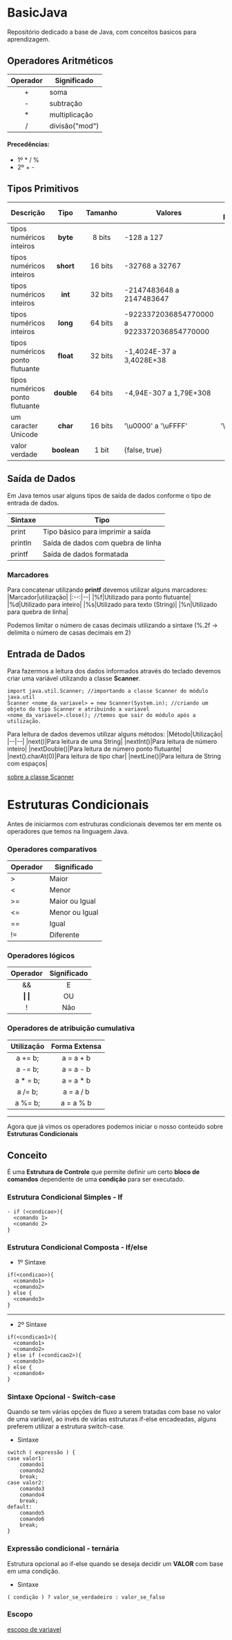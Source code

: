 # BasicJava

Repositório dedicado a base de Java, com conceitos basicos para aprendizagem.

## Operadores Aritméticos

|Operador|Significado|
|:--------:|-----------|
|+|soma|
|-|subtração|
|* |multiplicação|
|/|divisão("mod")|

#### Precedências:
- 1º * / %
- 2º + -

## Tipos Primitivos
|Descrição|Tipo|Tamanho|Valores|Valor Padrão|
|---------|:----:|:-------:|-------|:------------:|
|tipos numéricos inteiros|**byte**|8 bits|-128 a 127|0|
|tipos numéricos inteiros|**short**|16 bits|-32768 a 32767|0|
|tipos numéricos inteiros|**int**|32 bits|-2147483648 a 2147483647|0|
|tipos numéricos inteiros|**long**|64 bits|-9223372036854770000 a 9223372036854770000|0L|
|tipos numéricos ponto flutuante|**float**|32 bits|-1,4024E-37 a 3,4028E+38|0.0f|
|tipos numéricos ponto flutuante|**double**|64 bits|-4,94E-307 a 1,79E+308|0.0|
|um caracter Unicode|**char**|16 bits|'\u0000' a '\uFFFF'|'\u0000'|
|valor verdade|**boolean**|1 bit|{false, true}|false|

## Saída de Dados

Em Java temos usar alguns tipos de saída de dados conforme o tipo de entrada de dados.

|Sintaxe|Tipo|
|--|--|
|print|Tipo básico para imprimir a saída|
|println|Saída de dados com quebra de linha|
|printf|Saída de dados formatada|

### Marcadores
Para concatenar utilizando **printf** devemos utilizar alguns marcadores:
|Marcador|utilização|
|:--:|--|
|%f|Utilizado para ponto flutuante|
|%d|Utilizado para inteiro|
|%s|Utilizado para texto (String)|
|%n|Utilizado para quebra de linha|

Podemos limitar o número de casas decimais utilizando a sintaxe (%.2f -> delimita o número de casas decimais em 2)

## Entrada de Dados

Para fazermos a leitura dos dados informados através do teclado devemos criar uma variável utilizando a classe **Scanner**.

```
import java.util.Scanner; //importando a classe Scanner do módulo java.util
Scanner <nome_da_variavel> = new Scanner(System.in); //criando um objeto do tipo Scanner e atribuindo a variavel
<nome_da_variavel>.close(); //temos que sair do módulo após a utilização.
```

Para leitura de dados devemos utilizar alguns métodos:
|Método|Utilização|
|--|--|
|next()|Para leitura de uma String|
|nextInt()|Para leitura de número inteiro|
|nextDouble()|Para leitura de número ponto flutuante|
|next().charAt(0)|Para leitura de tipo char|
|nextLine()|Para leitura de String com espaços|

[sobre a classe Scanner](https://www.devmedia.com.br/como-funciona-a-classe-scanner-do-java/28448)

# Estruturas Condicionais

Antes de iniciarmos com estruturas condicionais devemos ter em mente os operadores que temos na linguagem Java.

### Operadores comparativos
|Operador|Significado|
|--|--|
|>|Maior|
|<|Menor|
|>=|Maior ou Igual|
|<=|Menor ou Igual|
|==|Igual|
|!=|Diferente|

### Operadores lógicos
|Operador|Significado|
|:--:|:--:|
|&&|E|
|┃┃|OU|
|!|Não|

### Operadores de atribuição cumulativa
|Utilização|Forma Extensa|
|:--:|:--:|
|a += b;|a = a + b|
|a -= b;|a = a - b|
|a * = b;|a = a * b|
|a /= b;|a = a / b|
|a %= b;|a = a % b|

****

Agora que já vimos os operadores podemos iniciar o nosso conteúdo sobre **Estruturas Condicionais**

## Conceito
É uma **Estrutura de Controle** que permite definir um certo **bloco de comandos** dependente de uma **condição** para ser executado.

### Estrutura Condicional Simples - If

```
- if (<condicao>){
  <comando 1>
  <comando 2>
}
```

### Estrutura Condicional Composta - If/else

- 1º Sintaxe
```
if(<condicao>){
  <comando1>
  <comando2>
} else {
  <comando3>
}
```

*******

- 2º Sintaxe
```
if(<condicao1>){
  <comando1>
  <comando2>
} else if (<condicao2>){
  <comando3>
} else {
  <comando4>
}
```
### Sintaxe Opcional - Switch-case
Quando se tem várias opções de fluxo a serem tratadas com base no
valor de uma variável, ao invés de várias estruturas if-else encadeadas,
alguns preferem utilizar a estrutura switch-case.

- Sintaxe
```
switch ( expressão ) {
case valor1:
    comando1
    comando2
    break;
case valor2:
    comando3
    comando4
    break;
default:
    comando5
    comando6
    break;
}
```

### Expressão condicional - ternária
Estrutura opcional ao if-else quando se deseja decidir um **VALOR** com base em uma condição.

- Sintaxe
```
( condição ) ? valor_se_verdadeiro : valor_se_falso
```

### Escopo
[escopo de variavel](https://medium.com/@mauriciogeneroso/java-oca-1z0-808-1-4-java-b%C3%A1sico-escopo-de-vari%C3%A1veis-3e652ac873e)














